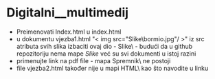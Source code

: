 # Digitalni__multimedij

- Preimenovati Index.html u index.html 
- u dokumentu vjezba1.html 
 "< img src="Slike\bormio.jpg"/ >" iz src atributa svih slika izbaciti ovaj dio - Slike\ - budući da u github repozitoriju nema mape _Slike_ već su svi dokumenti u istoj razini
 - primenujte link na pdf file - mapa Spremnik\ ne postoji
 - file vjezba2.html također nije u mapi HTML\ kao što navodite u linku
